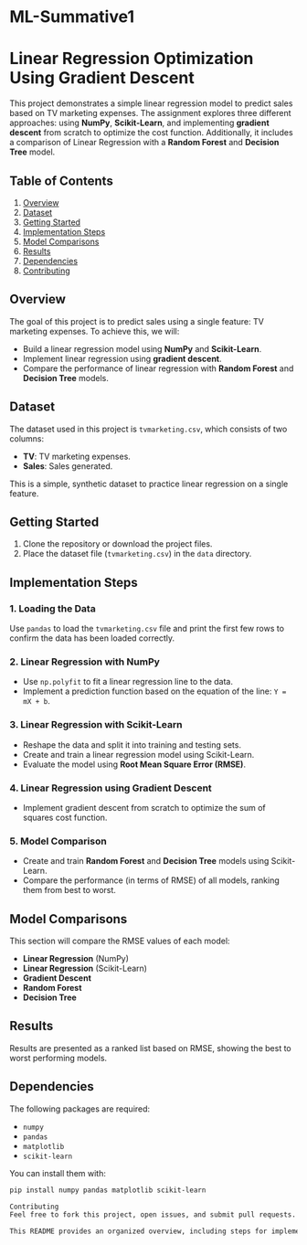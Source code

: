 # ML-Summative1

# Linear Regression Optimization Using Gradient Descent

This project demonstrates a simple linear regression model to predict sales based on TV marketing expenses. The assignment explores three different approaches: using **NumPy**, **Scikit-Learn**, and implementing **gradient descent** from scratch to optimize the cost function. Additionally, it includes a comparison of Linear Regression with a **Random Forest** and **Decision Tree** model.

## Table of Contents

1. [Overview](#overview)
2. [Dataset](#dataset)
3. [Getting Started](#getting-started)
4. [Implementation Steps](#implementation-steps)
5. [Model Comparisons](#model-comparisons)
6. [Results](#results)
7. [Dependencies](#dependencies)
8. [Contributing](#contributing)

## Overview
The goal of this project is to predict sales using a single feature: TV marketing expenses. To achieve this, we will:
- Build a linear regression model using **NumPy** and **Scikit-Learn**.
- Implement linear regression using **gradient descent**.
- Compare the performance of linear regression with **Random Forest** and **Decision Tree** models.

## Dataset
The dataset used in this project is `tvmarketing.csv`, which consists of two columns:
- **TV**: TV marketing expenses.
- **Sales**: Sales generated.

This is a simple, synthetic dataset to practice linear regression on a single feature.

## Getting Started
1. Clone the repository or download the project files.
2. Place the dataset file (`tvmarketing.csv`) in the `data` directory.

## Implementation Steps

### 1. Loading the Data
Use `pandas` to load the `tvmarketing.csv` file and print the first few rows to confirm the data has been loaded correctly.

### 2. Linear Regression with NumPy
- Use `np.polyfit` to fit a linear regression line to the data.
- Implement a prediction function based on the equation of the line: `Y = mX + b`.

### 3. Linear Regression with Scikit-Learn
- Reshape the data and split it into training and testing sets.
- Create and train a linear regression model using Scikit-Learn.
- Evaluate the model using **Root Mean Square Error (RMSE)**.

### 4. Linear Regression using Gradient Descent
- Implement gradient descent from scratch to optimize the sum of squares cost function.

### 5. Model Comparison
- Create and train **Random Forest** and **Decision Tree** models using Scikit-Learn.
- Compare the performance (in terms of RMSE) of all models, ranking them from best to worst.

## Model Comparisons
This section will compare the RMSE values of each model:
- **Linear Regression** (NumPy)
- **Linear Regression** (Scikit-Learn)
- **Gradient Descent**
- **Random Forest**
- **Decision Tree**

## Results
Results are presented as a ranked list based on RMSE, showing the best to worst performing models.

## Dependencies
The following packages are required:
- `numpy`
- `pandas`
- `matplotlib`
- `scikit-learn`

You can install them with:
```bash
pip install numpy pandas matplotlib scikit-learn

Contributing
Feel free to fork this project, open issues, and submit pull requests.

This README provides an organized overview, including steps for implementing and comparing the models. Let me know if you need further customization!

